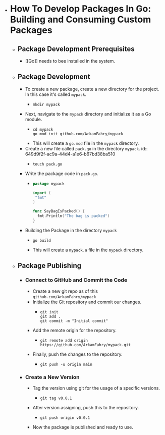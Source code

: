 - # How To Develop Packages In Go: Building and Consuming Custom Packages
	- ## Package Development Prerequisites
		- [[Go]] needs to bee installed in the system.
	- ## Package Development
		- To create a new package, create a new directory for the project. In this case it's called `mypack`.
			- ```
			  mkdir mypack
			  ```
		- Next, navigate to the `mypack` directory and initialize it as a Go module.
			- ```
			  cd mypack
			  go mod init github.com/ArkamFahry/mypack
			  ```
			- This will create a `go.mod` file in the `mypack` directory.
		- Create a new file called `pack.go` in the directory `mypack`.
		  id:: 649d9f2f-ac9a-44d4-a1e6-b67bd38ba510
			- ```
			  touch pack.go
			  ```
		- Write the package code in `pack.go`.
			- ```go
			  package mypack
			  
			  import (
			   "fmt"
			  )
			  
			  func SayBagIsPacked() {
			    fmt.Println("The bag is packed")
			  }
			  ```
		- Building the Package in the directory `mypack`
			- ```
			  go build
			  ```
			- This will create a `mypack.a` file in the `mypack` directory.
	- ## Package Publishing
		- ### Connect to GitHub and Commit the Code
			- Create a new git repo as of this `github.com/ArkamFahry/mypack`
			- Initialize the Git repository and commit our changes.
				- ```git
				  git init
				  git add .
				  git commit -m "Initial commit"
				  ```
			- Add the remote origin for the repository.
				- ```git
				  git remote add origin https://github.com/ArkamFahry/mypack.git
				  ```
			- Finally, push the changes to the repository.
				- ```git
				  git push -u origin main
				  ```
		- ### Create a New Version
			- Tag the version using git for the usage of a specific versions.
				- ```git
				  git tag v0.0.1
				  ```
			- After version assigning, push this to the repository.
				- ```git
				  git push origin v0.0.1
				  ```
			- Now the package is published and ready to use.